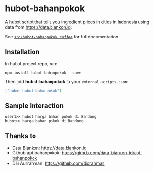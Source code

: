 # hubot-bahanpokok

A hubot script that tells you ingredient prices in cities in Indonesia using data from https://data.blankon.id.

See [`src/hubot-bahanpokok.coffee`](src/hubot-bahanpokok.coffee) for full documentation.

## Installation

In hubot project repo, run:

`npm install hubot-bahanpokok --save`

Then add **hubot-bahanpokok** to your `external-scripts.json`:

```json
["hubot-hubot-bahanpokok"]
```

## Sample Interaction

```
user1>> hubot harga bahan pokok di Bandung
hubot>> harga bahan pokok di Bandung
```

## Thanks to

- Data Blankon: https://data.blankon.id
- Github api-bahanpokok: https://github.com/data-blankon-id/api-bahanpokok
- Dhi Aurrahman: https://github.com/diorahman
